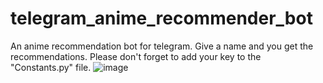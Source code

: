 # telegram_anime_recommender_bot
An anime recommendation bot for telegram. Give a name and you get the recommendations. Please don't forget to add your key to the "Constants.py" file.
![image](https://user-images.githubusercontent.com/62032779/141693994-1c372cd0-1613-4d79-9c79-afe47d8beb37.png)
